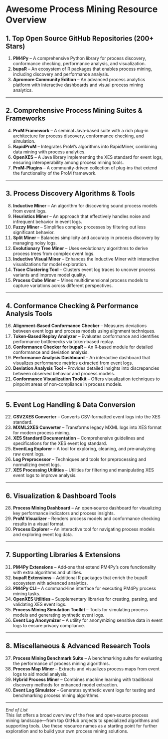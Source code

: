 
# Awesome Process Mining Resource Overview

## 1. Top Open Source GitHub Repositories (200+ Stars)
1. **PM4Py** – A comprehensive Python library for process discovery, conformance checking, performance analysis, and visualization.
2. **bupaR** – An ecosystem of R packages that enables process mining, including discovery and performance analysis.
3. **Apromore Community Edition** – An advanced process analytics platform with interactive dashboards and visual process mining analytics.

---

## 2. Comprehensive Process Mining Suites & Frameworks
4. **ProM Framework** – A seminal Java‑based suite with a rich plug‑in architecture for process discovery, conformance checking, and simulation.
5. **RapidProM** – Integrates ProM’s algorithms into RapidMiner, combining data mining with process analytics.
6. **OpenXES** – A Java library implementing the XES standard for event logs, ensuring interoperability among process mining tools.
7. **ProM‑Plugins** – A community‑driven collection of plug‑ins that extend the functionality of the ProM framework.

---

## 3. Process Discovery Algorithms & Tools
8. **Inductive Miner** – An algorithm for discovering sound process models from event logs.
9. **Heuristics Miner** – An approach that effectively handles noise and infrequent behavior in event logs.
10. **Fuzzy Miner** – Simplifies complex processes by filtering out less significant behavior.
11. **Split Miner** – Balances simplicity and accuracy in process discovery by managing noisy logs.
12. **Evolutionary Tree Miner** – Uses evolutionary algorithms to derive process trees from complex event logs.
13. **Inductive Visual Miner** – Enhances the Inductive Miner with interactive visualizations for model exploration.
14. **Trace Clustering Tool** – Clusters event log traces to uncover process variants and improve model quality.
15. **Process Cube Miner** – Mines multidimensional process models to capture variations across different perspectives.

---

## 4. Conformance Checking & Performance Analysis Tools
16. **Alignment‑Based Conformance Checker** – Measures deviations between event logs and process models using alignment techniques.
17. **Token‑Based Replay Analyzer** – Evaluates conformance and identifies performance bottlenecks via token‑based replay.
18. **Conformance Checker for bupaR** – An R‑based module for detailed conformance and deviation analysis.
19. **Performance Analysis Dashboard** – An interactive dashboard that visualizes performance metrics extracted from event logs.
20. **Deviation Analysis Tool** – Provides detailed insights into discrepancies between observed behavior and process models.
21. **Conformance Visualization Toolkit** – Offers visualization techniques to pinpoint areas of non‑compliance in process models.

---

## 5. Event Log Handling & Data Conversion
22. **CSV2XES Converter** – Converts CSV‑formatted event logs into the XES standard.
23. **MXML2XES Converter** – Transforms legacy MXML logs into XES format for modern process mining.
24. **XES Standard Documentation** – Comprehensive guidelines and specifications for the XES event log standard.
25. **EventLog Explorer** – A tool for exploring, cleaning, and pre‑analyzing raw event logs.
26. **Log Preprocessor** – Techniques and tools for preprocessing and normalizing event logs.
27. **XES Processing Utilities** – Utilities for filtering and manipulating XES event logs to improve analysis.

---

## 6. Visualization & Dashboard Tools
28. **Process Mining Dashboard** – An open‑source dashboard for visualizing key performance indicators and process insights.
29. **ProM Visualizer** – Renders process models and conformance checking results in a visual format.
30. **Process Explorer** – An interactive tool for navigating process models and exploring event log data.

---

## 7. Supporting Libraries & Extensions
31. **PM4Py Extensions** – Add‑ons that extend PM4Py’s core functionality with extra algorithms and utilities.
32. **bupaR Extensions** – Additional R packages that enrich the bupaR ecosystem with advanced analytics.
33. **PM4Py CLI** – A command‑line interface for executing PM4Py process mining tasks.
34. **OpenXES Utilities** – Supplementary libraries for creating, parsing, and validating XES event logs.
35. **Process Mining Simulation Toolkit** – Tools for simulating process models and generating synthetic event logs.
36. **Event Log Anonymizer** – A utility for anonymizing sensitive data in event logs to ensure privacy compliance.

---

## 8. Miscellaneous & Advanced Research Tools
37. **Process Mining Benchmark Suite** – A benchmarking suite for evaluating the performance of process mining algorithms.
38. **Process Map Miner** – Extracts and visualizes process maps from event logs to aid model analysis.
39. **Hybrid Process Miner** – Combines machine learning with traditional discovery methods for enhanced model extraction.
40. **Event Log Simulator** – Generates synthetic event logs for testing and benchmarking process mining algorithms.

---

*End of List*  
This list offers a broad overview of the free and open‑source process mining landscape—from top GitHub projects to specialized algorithms and supporting tools. Use these resource names as a starting point for further exploration and to build your own process mining solutions.

